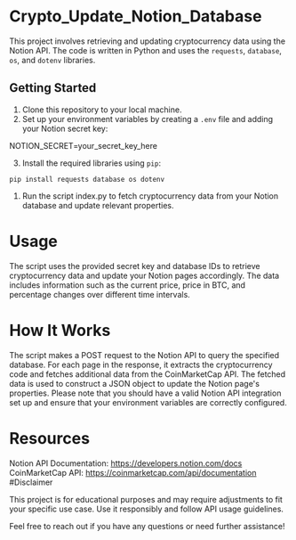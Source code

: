 # Crypto_Update_Notion_Database

This project involves retrieving and updating cryptocurrency data using the Notion API. The code is written in Python and uses the `requests`, `database`, `os`, and `dotenv` libraries.

## Getting Started

1. Clone this repository to your local machine.
2. Set up your environment variables by creating a `.env` file and adding your Notion secret key:

NOTION_SECRET=your_secret_key_here

3. Install the required libraries using `pip`:

```
pip install requests database os dotenv
```

1. Run the script index.py to fetch cryptocurrency data from your Notion database and update relevant properties.

# Usage
The script uses the provided secret key and database IDs to retrieve cryptocurrency data and update your Notion pages accordingly. The data includes information such as the current price, price in BTC, and percentage changes over different time intervals.

# How It Works

The script makes a POST request to the Notion API to query the specified database.
For each page in the response, it extracts the cryptocurrency code and fetches additional data from the CoinMarketCap API.
The fetched data is used to construct a JSON object to update the Notion page's properties.
Please note that you should have a valid Notion API integration set up and ensure that your environment variables are correctly configured.

# Resources

Notion API Documentation: https://developers.notion.com/docs
CoinMarketCap API: https://coinmarketcap.com/api/documentation
#Disclaimer

This project is for educational purposes and may require adjustments to fit your specific use case. Use it responsibly and follow API usage guidelines.

Feel free to reach out if you have any questions or need further assistance!
